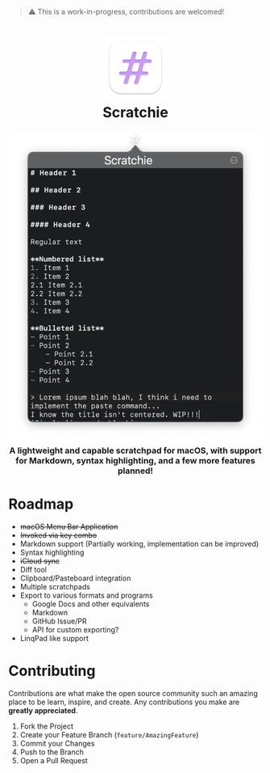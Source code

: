 > ⚠️ This is a work-in-progress, contributions are welcomed!


<h1 align="center">
	<img width="128" alt="Scratchie" src="Artwork/Logo - macOS.png">
  <br />
  Scratchie
</h1>

<h3 align="center">
  <img width="512" alt="Scratchie" src="Artwork/Screen Shot.png">
  <br />
	A lightweight and capable scratchpad for macOS, with support for Markdown, syntax highlighting, and a few more features planned!
</h3>

# Roadmap
- ~~macOS Menu Bar Application~~
- ~~Invoked via key combo~~
- Markdown support (Partially working, implementation can be improved)
- Syntax highlighting
- ~~iCloud sync~~
- Diff tool
- Clipboard/Pasteboard integration
- Multiple scratchpads
- Export to various formats and programs
  - Google Docs and other equivalents 
  - Markdown
  - GitHub Issue/PR
  - API for custom exporting?
- LinqPad like support

# Contributing

Contributions are what make the open source community such an amazing place to be learn, inspire, and create. Any contributions you make are **greatly appreciated**.

1. Fork the Project
2. Create your Feature Branch (`feature/AmazingFeature`)
3. Commit your Changes
4. Push to the Branch
5. Open a Pull Request
